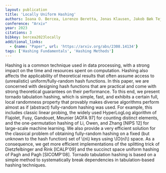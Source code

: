 ```yaml
---
layout: publication
title: 'Locally Uniform Hashing'
authors: Ioana O. Bercea, Lorenzo Beretta, Jonas Klausen, Jakob Bæk Tejs Houen, Mikkel Thorup
conference: "Arxiv"
year: 2023
citations: 3
bibkey: bercea2023locally
additional_links:
  - {name: "Paper", url: 'https://arxiv.org/abs/2308.14134'}
tags: ['Hashing Fundamentals', 'Hashing Methods']
---
```

Hashing is a common technique used in data processing, with a strong impact
on the time and resources spent on computation. Hashing also affects the
applicability of theoretical results that often assume access to (unrealistic)
uniform/fully-random hash functions. In this paper, we are concerned with
designing hash functions that are practical and come with strong theoretical
guarantees on their performance.
  To this end, we present tornado tabulation hashing, which is simple, fast,
and exhibits a certain full, local randomness property that provably makes
diverse algorithms perform almost as if (abstract) fully-random hashing was
used. For example, this includes classic linear probing, the widely used
HyperLogLog algorithm of Flajolet, Fusy, Gandouet, Meunier [AOFA 97] for
counting distinct elements, and the one-permutation hashing of Li, Owen, and
Zhang [NIPS 12] for large-scale machine learning. We also provide a very
efficient solution for the classical problem of obtaining fully-random hashing
on a fixed (but unknown to the hash function) set of \\(n\\) keys using \\(O(n)\\)
space. As a consequence, we get more efficient implementations of the splitting
trick of Dietzfelbinger and Rink [ICALP'09] and the succinct space uniform
hashing of Pagh and Pagh [SICOMP'08].
  Tornado tabulation hashing is based on a simple method to systematically
break dependencies in tabulation-based hashing techniques.
